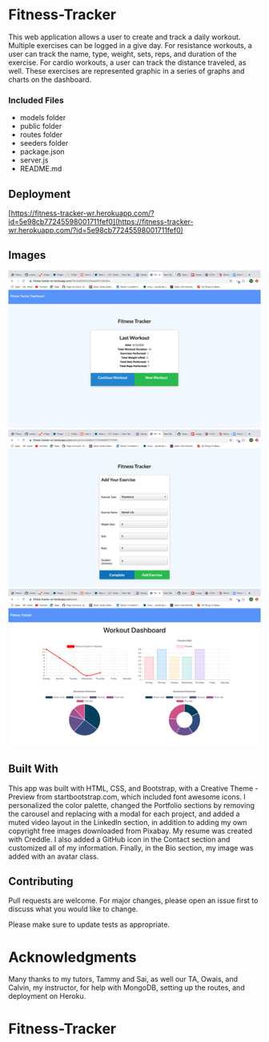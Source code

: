 # Fitness-Tracker

This web application allows a user to create and track a daily workout. Multiple exercises can be logged in a give day. For resistance workouts, a user can track the name, type, weight, sets, reps, and duration of the exercise. For cardio workouts, a user can track the distance traveled, as well. These exercises are represented graphic in a series of graphs and charts on the dashboard.

### Included Files

* models folder
* public folder
* routes folder
* seeders folder
* package.json
* server.js
* README.md



## Deployment

[https://fitness-tracker-wr.herokuapp.com/?id=5e98cb77245598001711fef0](https://fitness-tracker-wr.herokuapp.com/?id=5e98cb77245598001711fef0)

## Images

![Homepage](public/images/home.png) 
![New Workout](public/images/newWorkout.png) 
![Stats Page](public/images/stats.png) 

## Built With

This app was built with HTML, CSS, and Bootstrap, with a Creative Theme - Preview from startbootstrap.com, which included font awesome icons. I personalized the color palette, changed the Portfolio sections by removing the carousel and replacing with a modal for each project, and added a muted video layout in the LinkedIn section, in addition to adding my own copyright free images downloaded from Pixabay. My resume was created with Creddle. I also added a GitHub icon in the Contact section and customized all of my information. Finally, in the Bio section, my image was added with an avatar class.

## Contributing

Pull requests are welcome. For major changes, please open an issue first to discuss what you would like to change.

Please make sure to update tests as appropriate.

# Acknowledgments

Many thanks to my tutors, Tammy and Sai, as well our TA, Owais, and Calvin, my instructor, for help with MongoDB, setting up the routes, and deployment on Heroku.





# Fitness-Tracker
